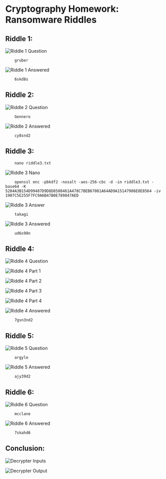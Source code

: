# Cryptography Homework: Ransomware Riddles

## Riddle 1:

![Riddle 1 Question](Images/Riddle1Q.PNG)

        gruber

![Riddle 1 Answered](Images/Riddle1A.PNG)

        6skd8s

## Riddle 2:

![Riddle 2 Question](Images/Riddle2Q.PNG)

        Gennero

![Riddle 2 Answered](Images/Riddle2A.PNG)

        cy8snd2

## Riddle 3:

        nano riddle3.txt

![Riddle 3 Nano](Images/Riddle3Nano.PNG)

        openssl enc -pbkdf2 -nosalt -aes-256-cbc -d -in riddle3.txt -base64 -K 5284A3B154D99487D9D8D8508461A478C7BEB67081A64AD9A15147906E8E8564 -iv 1907C5E255F7FC9A6B47B0E789847AED

![Riddle 3 Answer](Images/Riddle3Answer.PNG)

        takagi

![Riddle 3 Answered](Images/Riddle3A.PNG)

        ud6s98n

## Riddle 4:

![Riddle 4 Question](Images/Riddle4Q.PNG)

![Riddle 4 Part 1](Images/Riddle4A1.PNG)

![Riddle 4 Part 2](Images/Riddle4A2.PNG)

![Riddle 4 Part 3](Images/Riddle4A3.PNG)

![Riddle 4 Part 4](Images/Riddle4A4.PNG)

![Riddle 4 Answered](Images/Riddle4A.PNG)

        7gsn3nd2

## Riddle 5:

![Riddle 5 Question](Images/Riddle5Q.PNG)

        argyle

![Riddle 5 Answered](Images/Riddle5A.PNG)

        ajy39d2

## Riddle 6:

![Riddle 6 Question](Images/Riddle6Q.PNG)

        mcclane

![Riddle 6 Answered](Images/Riddle6A.PNG)

        7skahd6

## Conclusion:

![Decrypter Inputs](Images/RansomewareDecrypterQ.PNG)

![Decrypter Output](Images/RansomewareDecrypterA.PNG)